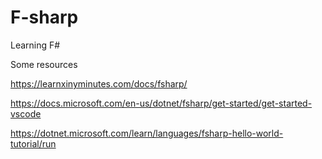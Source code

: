 # F-sharp
Learning F#

Some resources

https://learnxinyminutes.com/docs/fsharp/

https://docs.microsoft.com/en-us/dotnet/fsharp/get-started/get-started-vscode

https://dotnet.microsoft.com/learn/languages/fsharp-hello-world-tutorial/run
